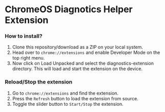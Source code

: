 # ChromeOS Diagnotics Helper Extension

### How to install?

1. Clone this repository/download as a ZIP on your local system.  
2. Head over to `chrome://extensions` and enable Developer Mode on the top right menu.  
3. Now click on Load Unpacked and select the diagnostics-extension directory. This will load and start the extension on the device.

### Reload/Stop the extension

1. Go to `chrome://extensions` and find the extension.
2. Press the `Refresh` button to load the extension from source.
3. Toggle the slider button to `Start/Stop` the extension.
